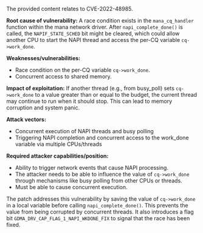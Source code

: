 The provided content relates to CVE-2022-48985.

**Root cause of vulnerability:**
A race condition exists in the `mana_cq_handler` function within the mana network driver. After `napi_complete_done()` is called, the `NAPIF_STATE_SCHED` bit might be cleared, which could allow another CPU to start the NAPI thread and access the per-CQ variable `cq->work_done`.

**Weaknesses/vulnerabilities:**
- Race condition on the per-CQ variable `cq->work_done`.
- Concurrent access to shared memory.

**Impact of exploitation:**
If another thread (e.g., from busy_poll) sets `cq->work_done` to a value greater than or equal to the budget, the current thread may continue to run when it should stop. This can lead to memory corruption and system panic.

**Attack vectors:**
- Concurrent execution of NAPI threads and busy polling
- Triggering NAPI completion and concurrent access to the work_done variable via multiple CPUs/threads

**Required attacker capabilities/position:**
- Ability to trigger network events that cause NAPI processing.
- The attacker needs to be able to influence the value of `cq->work_done` through mechanisms like busy polling from other CPUs or threads.
- Must be able to cause concurrent execution.

The patch addresses this vulnerability by saving the value of `cq->work_done` in a local variable before calling `napi_complete_done()`. This prevents the value from being corrupted by concurrent threads. It also introduces a flag bit `GDMA_DRV_CAP_FLAG_1_NAPI_WKDONE_FIX` to signal that the race has been fixed.